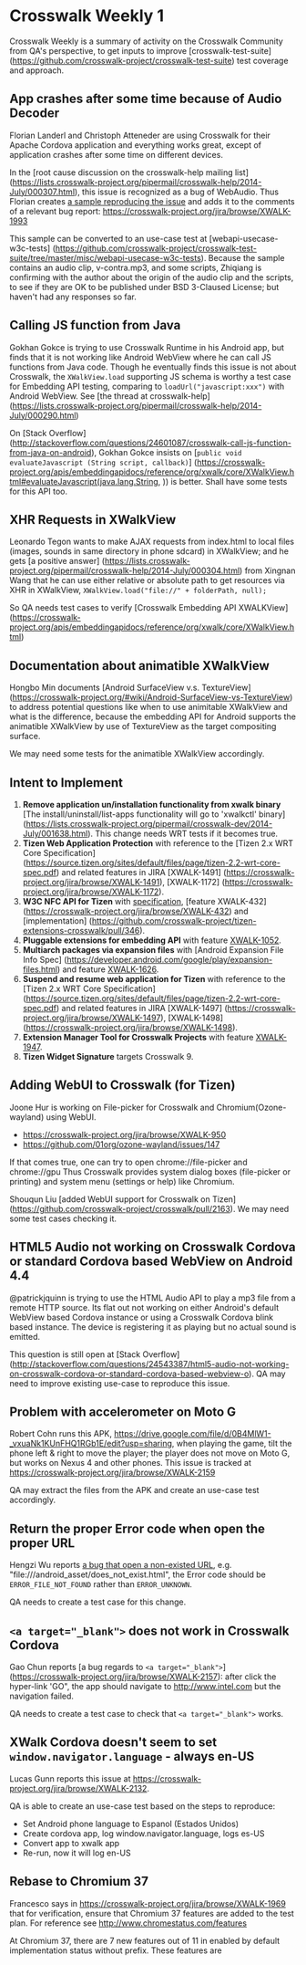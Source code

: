 # Crosswalk Weekly 1

Crosswalk Weekly is a summary of activity on the Crosswalk Community from QA's
perspective, to get inputs to improve [crosswalk-test-suite]
(https://github.com/crosswalk-project/crosswalk-test-suite) test coverage and
approach.

## App crashes after some time because of Audio Decoder

Florian Landerl and Christoph Atteneder are using Crosswalk for their Apache
Cordova application and everything works great, except of application crashes
after some time on different devices.

In the [root cause discussion on the crosswalk-help mailing list]
(https://lists.crosswalk-project.org/pipermail/crosswalk-help/2014-July/000307.html),
this issue is recognized as a bug of WebAudio. Thus Florian creates [a sample
reproducing the issue](http://cl.ly/3F101r183I1a) and adds it to the comments of
a relevant bug report:
https://crosswalk-project.org/jira/browse/XWALK-1993

This sample can be converted to an use-case test at [webapi-usecase-w3c-tests]
(https://github.com/crosswalk-project/crosswalk-test-suite/tree/master/misc/webapi-usecase-w3c-tests).
Because the sample contains an audio clip, v-contra.mp3, and some scripts,
Zhiqiang is confirming with the author about the origin of the audio clip and
the scripts, to see if they are OK to be published under BSD 3-Claused License;
but haven't had any responses so far.

## Calling JS function from Java

Gokhan Gokce is trying to use Crosswalk Runtime in his Android app, but finds
that it is not working like Android WebView where he can call JS functions from
Java code. Though he eventually finds this issue is not about Crosswalk, the
`XWalkView.load` supporting JS schema is worthy a test case for Embedding API
testing, comparing to `loadUrl("javascript:xxx")` with Android WebView. See
[the thread at crosswalk-help]
(https://lists.crosswalk-project.org/pipermail/crosswalk-help/2014-July/000290.html)

On [Stack Overflow]
(http://stackoverflow.com/questions/24601087/crosswalk-call-js-function-from-java-on-android),
Gokhan Gokce insists on [`public void evaluateJavascript (String script, callback)`]
(https://crosswalk-project.org/apis/embeddingapidocs/reference/org/xwalk/core/XWalkView.html#evaluateJavascript(java.lang.String, <any>)) is better. Shall have some tests for this API too.

## XHR Requests in XWalkView

Leonardo Tegon wants to make AJAX requests from index.html to local files
(images, sounds in same directory in phone sdcard) in XWalkView; and he gets
[a positive answer]
(https://lists.crosswalk-project.org/pipermail/crosswalk-help/2014-July/000304.html)
from Xingnan Wang that he can use either relative or absolute path to get
resources via XHR in XWalkView, `XWalkView.load("file://" + folderPath, null);`

So QA needs test cases to verify [Crosswalk Embedding API XWALKView]
(https://crosswalk-project.org/apis/embeddingapidocs/reference/org/xwalk/core/XWalkView.html)

## Documentation about animatible XWalkView

Hongbo Min documents [Android SurfaceView v.s. TextureView]
(https://crosswalk-project.org/#wiki/Android-SurfaceView-vs-TextureView) to
address potential questions like when to use animitable XWalkView and what is
the difference, because the embedding API for Android supports the animatible
XWalkView by use of TextureView as the target compositing surface.

We may need some tests for the animatible XWalkView accordingly.

## Intent to Implement

1. **Remove application un/installation functionality from xwalk binary**
   [The install/uninstall/list-apps functionality will go to 'xwalkctl' binary]
   (https://lists.crosswalk-project.org/pipermail/crosswalk-dev/2014-July/001638.html).
   This change needs WRT tests if it becomes true.
2. **Tizen Web Application Protection**
   with reference to the [Tizen 2.x WRT Core Specification]
   (https://source.tizen.org/sites/default/files/page/tizen-2.2-wrt-core-spec.pdf)
   and related features in JIRA [XWALK-1491]
   (https://crosswalk-project.org/jira/browse/XWALK-1491), [XWALK-1172]
   (https://crosswalk-project.org/jira/browse/XWALK-1172).
3. **W3C NFC API for Tizen**
   with [specification](http://www.w3.org/TR/nfc/), [feature XWALK-432]
   (https://crosswalk-project.org/jira/browse/XWALK-432) and [implementation]
   (https://github.com/crosswalk-project/tizen-extensions-crosswalk/pull/346).
4. **Pluggable extensions for	embedding API**
   with feature [XWALK-1052](https://crosswalk-project.org/jira/browse/XWALK-1152).
5. **Multiarch packages via	expansion files**
   with [Android Expansion File Info Spec]
   (https://developer.android.com/google/play/expansion-files.html) and feature
   [XWALK-1626](https://crosswalk-project.org/jira/browse/XWALK-1626).
6. **Suspend and resume web	application for Tizen**
   with reference to the [Tizen 2.x WRT Core Specification]
   (https://source.tizen.org/sites/default/files/page/tizen-2.2-wrt-core-spec.pdf)
   and related features in JIRA [XWALK-1497]
   (https://crosswalk-project.org/jira/browse/XWALK-1497), [XWALK-1498]
   (https://crosswalk-project.org/jira/browse/XWALK-1498).
7. **Extension Manager Tool for	Crosswalk Projects**
   with feature [XWALK-1947](https://crosswalk-project.org/jira/browse/XWALK-1947).
8. **Tizen Widget Signature**
   targets Crosswalk 9.

## Adding WebUI to Crosswalk (for Tizen)

Joone Hur is working on File-picker for Crosswalk and Chromium(Ozone-wayland)
using WebUI.
* https://crosswalk-project.org/jira/browse/XWALK-950
* https://github.com/01org/ozone-wayland/issues/147

If that comes true, one can try to open chrome://file-picker and chrome://gpu
Thus Crosswalk provides system dialog boxes (file-picker or printing) and
system menu (settings or help) like Chromium.

Shouqun Liu [added WebUI support for Crosswalk on Tizen]
(https://github.com/crosswalk-project/crosswalk/pull/2163). We may need some
test cases checking it.

## HTML5 Audio not working on Crosswalk Cordova or standard Cordova based WebView on Android 4.4

@patrickjquinn is trying to use the HTML Audio API to play a mp3 file from
a remote HTTP source. Its flat out not working on either Android's default
WebView based Cordova instance or using a Crosswalk Cordova blink based instance.
The device is registering it as playing but no actual sound is emitted.

This question is still open at [Stack Overflow]
(http://stackoverflow.com/questions/24543387/html5-audio-not-working-on-crosswalk-cordova-or-standard-cordova-based-webview-o). QA may need to improve existing use-case to reproduce this issue.

## Problem with accelerometer on Moto G

Robert Cohn runs this APK,
https://drive.google.com/file/d/0B4MlW1-_vxuaNk1KUnFHQ1RGb1E/edit?usp=sharing,
when playing the game, tilt the phone left & right to move the player;
the player does not move on Moto G, but works on Nexus 4 and other phones. This
issue is tracked at https://crosswalk-project.org/jira/browse/XWALK-2159

QA may extract the files from the APK and create an use-case test accordingly.

## Return the proper Error code when open the proper URL

Hengzi Wu reports [a bug that open a non-existed URL](https://crosswalk-project.org/jira/browse/XWALK-2158),
e.g. "file:///android_asset/does_not_exist.html", the Error code should be
`ERROR_FILE_NOT_FOUND` rather than `ERROR_UNKNOWN`.

QA needs to create a test case for this change.

## `<a target="_blank">` does not work in Crosswalk Cordova

Gao Chun reports [a bug regards to `<a target="_blank">`]
(https://crosswalk-project.org/jira/browse/XWALK-2157): after click the
hyper-link 'GO", the app should navigate to http://www.intel.com but the
navigation failed.

QA needs to create a test case to check that `<a target="_blank">` works.

## XWalk Cordova doesn't seem to set `window.navigator.language` - always en-US

Lucas Gunn reports this issue at https://crosswalk-project.org/jira/browse/XWALK-2132.

QA is able to create an use-case test based on the steps to reproduce:
* Set Android phone language to Espanol (Estados Unidos)
* Create cordova app, log window.navigator.language, logs es-US
* Convert app to xwalk app
* Re-run, now it will log en-US

## Rebase to Chromium 37

Francesco says in https://crosswalk-project.org/jira/browse/XWALK-1969 that
for verification, ensure that Chromium 37 features are added to the test plan.
For reference see http://www.chromestatus.com/features

At Chromium 37, there are 7 new features out of 11 in enabled by default
implementation status without prefix. These features are <dialog> Element,
CSS Shapes Module Level 1, DirectWrite on Windows, Navigator.hardwareConcurrency,
NavigatorLanguage: navigator.languages and languagechange event, Subpixel font
scaling, Web Crypto API.

Because such kind of features are not tracked as Crosswalk Features, it is out
of Crosswalk testing scope. QA is talking to developer managers and project
manager about which features have been enabled by default on Crosswalk.

For the testable features, QA will run same tests on Chromium 37 and Crosswalk
to compare the test; only difference will be reported as bug.
